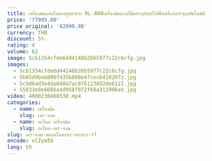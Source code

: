 ```yaml
---
title: เครื่องมัดแถบโลหะหรูหราราง RL-800เครื่องมัดแถบไม้บรรจุภัณฑ์ไฟฟ้าเครื่องบรรจุถุงอัตโนมัติ
price: '77995.00'
price_original: '82099.98'
currency: THB
discount: 5%
rating: 4
volume: 62
image: Scb1354cfde6d44148b26b5977c22c6cfg.jpg
images:
  - Scb1354cfde6d44148b26b5977c22c6cfg.jpg
  - Sb85d9beb806f435b888e47cecb410207z.jpg
  - Sc9d6ad3e4da040a7ac876123892de612I.jpg
  - S5833e9e6666a4d958f072f68a313906eV.jpg
video: 4000230466538.mp4
categories:
  - name: เครื่องมือ
    slug: เคร-องม
  - name: อะไหล่ เครื่องมือ
    slug: อะไหล-เคร-องม
slug: เคร-องม-ดแถบโลหะหร-หราราง-rl
encode: olZymI6
lang: th
---
```

  